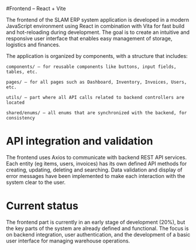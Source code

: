 #Frontend – React + Vite

The frontend of the SLAM ERP system application is developed in a modern JavaScript environment using React in combination with Vita for fast build and hot-reloading during development. The goal is to create an intuitive and responsive user interface that enables easy management of storage, logistics and finances.

The application is organized by components, with a structure that includes:

    components/ – for reusable components like buttons, input fields, tables, etc.

    pages/ – for all pages such as Dashboard, Inventory, Invoices, Users, etc.

    utils/ – part where all API calls related to backend controllers are located

    shared/enums/ – all enums that are synchronized with the backend, for consistency

# API integration and validation

The frontend uses Axios to communicate with backend REST API services. Each entity (eg items, users, invoices) has its own defined API methods for creating, updating, deleting and searching. Data validation and display of error messages have been implemented to make each interaction with the system clear to the user.

# Current status

The frontend part is currently in an early stage of development (20%), but the key parts of the system are already defined and functional. The focus is on backend integration, user authentication, and the development of a basic user interface for managing warehouse operations.



